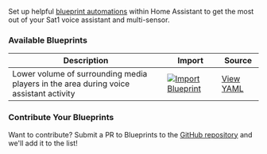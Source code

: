 Set up helpful [blueprint automations](https://www.home-assistant.io/docs/automation/using_blueprints/) within Home Assistant to get the most out of your Sat1 voice assistant and multi-sensor. 

### Available Blueprints

| Description | Import | Source |
|-------------|--------|--------|
| Lower volume of surrounding media players in the area during voice assistant activity | [![Import Blueprint](https://my.home-assistant.io/badges/blueprint_import.svg)](https://my.home-assistant.io/redirect/blueprint_import/?blueprint_url=https%3A%2F%2Fgithub.com%2FFutureProofHomes%2FSatellite1-HA-Automations%2Fblob%2Fmain%2Fblueprints%2Fautomation%2FFutureProofHomes%2Fduck_area_players_for_satellite.yaml) | [View YAML](https://github.com/FutureProofHomes/Satellite1-HA-Automations/blob/main/blueprints/automation/FutureProofHomes/duck_area_players_for_satellite.yaml) |


### Contribute Your Blueprints
Want to contribute? Submit a PR to Blueprints to the [GitHub repository](https://github.com/FutureProofHomes/Satellite1-HA-Automations) and we'll add it to the list!